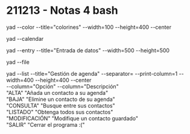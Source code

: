 # 211213 - Notas 4 bash

 yad --color --title="colorines" --width=100 --height=400 --center

 yad --calendar 

 yad --entry --title="Entrada de datos" --width=500 --height=500

 yad --file 

 yad --list --title="Gestión de agenda" --separator= --print-column=1 --width=400 --height=400 --center \
 --column="Opción" --column="Descripción" \
 "ALTA" "Añada un contacto a su agenda" \
 "BAJA" "Elimine un contacto de su agenda" \
 "CONSULTA" "Busque entre sus contactos" \
 "LISTADO" "Obtenga todos sus contactos" \
 "MODIFICACIÓN" "Modifique un contacto guardado" \
 "SALIR" "Cerrar el programa :("
